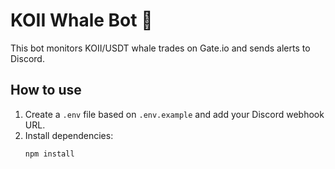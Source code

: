 # KOII Whale Bot 🐋

This bot monitors KOII/USDT whale trades on Gate.io and sends alerts to Discord.

## How to use

1. Create a `.env` file based on `.env.example` and add your Discord webhook URL.
2. Install dependencies:
   ```bash
   npm install
